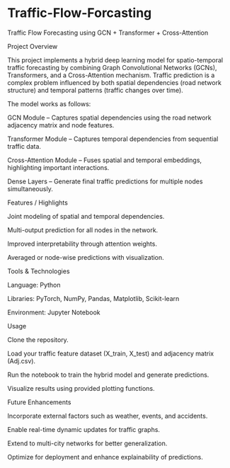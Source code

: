 # Traffic-Flow-Forcasting

Traffic Flow Forecasting using GCN + Transformer + Cross-Attention

Project Overview

This project implements a hybrid deep learning model for spatio-temporal traffic forecasting by combining Graph Convolutional Networks (GCNs), Transformers, and a Cross-Attention mechanism. Traffic prediction is a complex problem influenced by both spatial dependencies (road network structure) and temporal patterns (traffic changes over time).

The model works as follows:

GCN Module – Captures spatial dependencies using the road network adjacency matrix and node features.

Transformer Module – Captures temporal dependencies from sequential traffic data.

Cross-Attention Module – Fuses spatial and temporal embeddings, highlighting important interactions.

Dense Layers – Generate final traffic predictions for multiple nodes simultaneously.

Features / Highlights

Joint modeling of spatial and temporal dependencies.

Multi-output prediction for all nodes in the network.

Improved interpretability through attention weights.

Averaged or node-wise predictions with visualization.

Tools & Technologies

Language: Python

Libraries: PyTorch, NumPy, Pandas, Matplotlib, Scikit-learn

Environment: Jupyter Notebook

Usage

Clone the repository.

Load your traffic feature dataset (X_train, X_test) and adjacency matrix (Adj.csv).

Run the notebook to train the hybrid model and generate predictions.

Visualize results using provided plotting functions.

Future Enhancements

Incorporate external factors such as weather, events, and accidents.

Enable real-time dynamic updates for traffic graphs.

Extend to multi-city networks for better generalization.

Optimize for deployment and enhance explainability of predictions.
